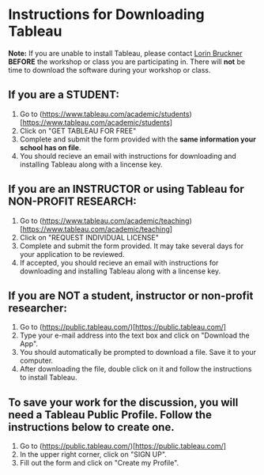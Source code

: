 # Instructions for Downloading Tableau

**Note:** If you are unable to install Tableau, please contact [Lorin Bruckner](https://guides.lib.unc.edu/lorinbruckner) **BEFORE** the workshop or class you are participating in. There will **not** be time to download the software during your workshop or class.

## If you are a STUDENT:

1. Go to (https://www.tableau.com/academic/students)[https://www.tableau.com/academic/students]
1. Click on "GET TABLEAU FOR FREE"
1. Complete and submit the form provided with the **same information your school has on file**.
1. You should recieve an email with instructions for downloading and installing Tableau along with a lincense key.

## If you are an INSTRUCTOR or using Tableau for NON-PROFIT RESEARCH:

1. Go to (https://www.tableau.com/academic/teaching)[https://www.tableau.com/academic/teaching]
1. Click on "REQUEST INDIVIDUAL LICENSE"
1. Complete and submit the form provided. It may take several days for your application to be reviewed.
1. If accepted, you should recieve an email with instructions for downloading and installing Tableau along with a lincense key.

## If you are NOT a student, instructor or non-profit researcher:

1. Go to (https://public.tableau.com/)[https://public.tableau.com/]
1. Type your e-mail address into the text box and click on "Download the App".
1. You should automatically be prompted to download a file. Save it to your computer.
1. After downloading the file, double click on it and follow the instructions to install Tableau.

## To save your work for the discussion, you will need a Tableau Public Profile. Follow the instructions below to create one.

1. Go to (https://public.tableau.com/)[https://public.tableau.com/]
1. In the upper right corner, click on "SIGN UP".
1. Fill out the form and click on "Create my Profile".
